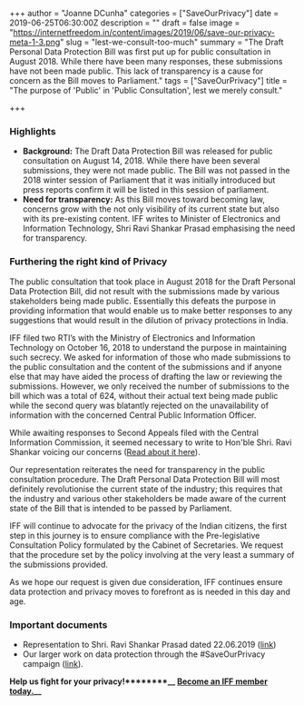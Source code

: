 +++
author = "Joanne DCunha"
categories = ["SaveOurPrivacy"]
date = 2019-06-25T06:30:00Z
description = ""
draft = false
image = "https://internetfreedom.in/content/images/2019/06/save-our-privacy-meta-1-3.png"
slug = "lest-we-consult-too-much"
summary = "The Draft Personal Data Protection Bill was first put up for public consultation in August 2018. While there have been many responses, these submissions have not been made public. This lack of transparency is a cause for concern as the Bill moves to Parliament."
tags = ["SaveOurPrivacy"]
title = "The purpose of 'Public' in 'Public Consultation', lest we merely consult."

+++


### **Highlights**

* ****Background:**** The Draft Data Protection Bill was released for public consultation on August 14, 2018. While there have been several submissions, they were not made public. The Bill was not passed in the 2018 winter session of Parliament that it was initially introduced but press reports confirm it will be listed in this session of parliament.
* ****Need for transparency:**** As this Bill moves toward becoming law, concerns grow with the not only visibility of its current state but also with its pre-existing content. IFF writes to Minister of Electronics and Information Technology, Shri Ravi Shankar Prasad emphasising the need for transparency.

### **Furthering the right kind of Privacy**

The public consultation that took place in August 2018 for the Draft Personal Data Protection Bill, did not result with the submissions made by various stakeholders being made public. Essentially this defeats the purpose in providing information that would enable us to make better responses to any suggestions that would result in the dilution of privacy protections in India.

IFF filed two RTI’s with the Ministry of Electronics and Information Technology on October 16, 2018 to understand the purpose in maintaining such secrecy. We asked for information of those who made submissions to the public consultation and the content of the submissions and if anyone else that may have aided the process of drafting the law or reviewing the submissions. However, we only received the number of submissions to the bill which was a total of 624, without their actual text being made public while the second query was blatantly rejected on the unavailability of information with the concerned Central Public Information Officer.

While awaiting responses to Second Appeals filed with the Central Information Commission, it seemed necessary to write to Hon'ble Shri. Ravi Shankar voicing our concerns ([Read about it here](https://drive.google.com/open?id=0B3J0iAyRzCGxbFI0dVBEMlRSMEFfd244am9uaUs5blQ0eGhN)).

Our representation reiterates the need for transparency in the public consultation procedure. The Draft Personal Data Protection Bill will most definitely revolutionise the current state of the industry; this requires that the industry and various other stakeholders be made aware of the current state of the Bill that is intended to be passed by Parliament.

IFF will continue to advocate for the privacy of the Indian citizens, the first step in this journey is to ensure compliance with the Pre-legislative Consultation Policy formulated by the Cabinet of Secretaries. We request that the procedure set by the policy involving at the very least a summary of the submissions provided.

As we hope our request is given due consideration, IFF continues ensure data protection and privacy moves to forefront as is needed in this day and age.

### **Important documents**

* Representation to Shri. Ravi Shankar Prasad dated 22.06.2019 ([link](https://drive.google.com/open?id=0B3J0iAyRzCGxbFI0dVBEMlRSMEFfd244am9uaUs5blQ0eGhN))
* Our larger work on data protection through the #SaveOurPrivacy campaign ([link](https://saveourprivacy.in/)).

****Help us fight for your privacy!********__ [Become an IFF member today.](https://internetfreedom.in/donate/)__****

